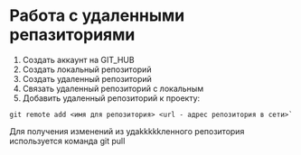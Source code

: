 # Работа с удаленными репазиториями
1. Создать аккаунт на GIT_HUB
2. Создать локальный репозиторий
3. Создать удаленный репозиторий
4. Связать удаленный репозиторий с локальным
5. Добавить удаленный репозиторий к проекту:
```
git remote add <имя для репозитория> <url - адрес репозитория в сети>`
```
Для получения изменений из удаkkkkkленного репозитория используется команда git pull 